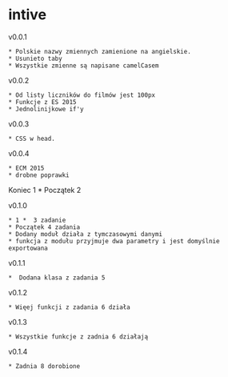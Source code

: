 
# intive

v0.0.1

    * Polskie nazwy zmiennych zamienione na angielskie.
    * Usunieto taby
    * Wszystkie zmienne są napisane camelCasem

v0.0.2

    * Od listy liczników do filmów jest 100px
    * Funkcje z ES 2015
    * Jednolinijkowe if'y

v0.0.3

    * CSS w head.

v0.0.4

    * ECM 2015
    * drobne poprawki

Koniec 1 *  Początek 2

v0.1.0

    * 1 *  3 zadanie 
    * Początek 4 zadania
    * Dodany moduł działa z tymczasowymi danymi 
    * funkcja z modułu przyjmuje dwa parametry i jest domyślnie exportowana

v0.1.1

    *  Dodana klasa z zadania 5

v0.1.2

    * Więej funkcji z zadania 6 działa

v0.1.3

    * Wszystkie funkcje z zadnia 6 działają
v0.1.4

    * Zadnia 8 dorobione 
